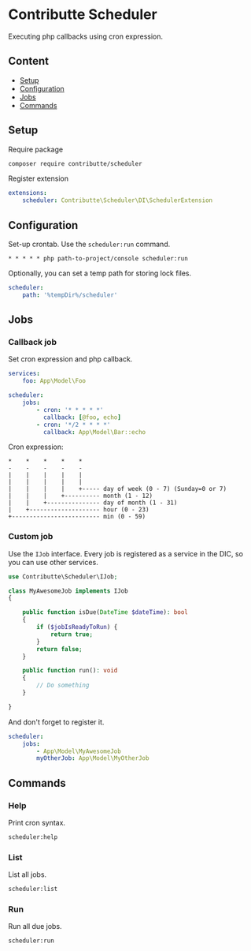 # Contributte Scheduler

Executing php callbacks using cron expression.

## Content

- [Setup](#setup)
- [Configuration](#configuration)
- [Jobs](#jobs)
- [Commands](#commands)

## Setup

Require package

```bash
composer require contributte/scheduler
```

Register extension

```yaml
extensions:
    scheduler: Contributte\Scheduler\DI\SchedulerExtension
```

## Configuration

Set-up crontab. Use the `scheduler:run` command.

```
* * * * * php path-to-project/console scheduler:run
```

Optionally, you can set a temp path for storing lock files.

```yaml
scheduler:
    path: '%tempDir%/scheduler'
```

## Jobs

### Callback job

Set cron expression and php callback.

```yaml
services:
    foo: App\Model\Foo

scheduler:
    jobs:
        - cron: '* * * * *'
          callback: [@foo, echo]
        - cron: '*/2 * * * *'
          callback: App\Model\Bar::echo
```

Cron expression:

    *    *    *    *    *
    -    -    -    -    -
    |    |    |    |    |
    |    |    |    |    |
    |    |    |    |    +----- day of week (0 - 7) (Sunday=0 or 7)
    |    |    |    +---------- month (1 - 12)
    |    |    +--------------- day of month (1 - 31)
    |    +-------------------- hour (0 - 23)
    +------------------------- min (0 - 59)

### Custom job

Use the `IJob` interface. Every job is registered as a service in the DIC, so you can use other services.

```php
use Contributte\Scheduler\IJob;

class MyAwesomeJob implements IJob
{

	public function isDue(DateTime $dateTime): bool
	{
		if ($jobIsReadyToRun) {
			return true;
		}
		return false;
	}

	public function run(): void
	{
		// Do something
	}

}

```

And don't forget to register it.

```yaml
scheduler:
    jobs:
        - App\Model\MyAwesomeJob
        myOtherJob: App\Model\MyOtherJob
```

## Commands

### Help

Print cron syntax.

```bash
scheduler:help
```

### List

List all jobs.

```bash
scheduler:list
```

### Run

Run all due jobs.

```bash
scheduler:run
```

